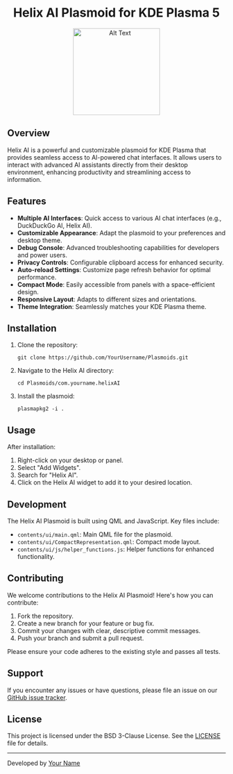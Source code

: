 


<h1 align="center">Helix AI Plasmoid for KDE Plasma 5</h1>
<p align="center">
  <img src="https://github.com/user-attachments/assets/df284f15-69bd-4432-a39b-339cb50c3da5" alt="Alt Text" width="200"\>
</p>


## Overview

Helix AI is a powerful and customizable plasmoid for KDE Plasma that provides seamless access to AI-powered chat interfaces. It allows users to interact with advanced AI assistants directly from their desktop environment, enhancing productivity and streamlining access to information.



## Features

- **Multiple AI Interfaces**: Quick access to various AI chat interfaces (e.g., DuckDuckGo AI, Helix AI).
- **Customizable Appearance**: Adapt the plasmoid to your preferences and desktop theme.
- **Debug Console**: Advanced troubleshooting capabilities for developers and power users.
- **Privacy Controls**: Configurable clipboard access for enhanced security.
- **Auto-reload Settings**: Customize page refresh behavior for optimal performance.
- **Compact Mode**: Easily accessible from panels with a space-efficient design.
- **Responsive Layout**: Adapts to different sizes and orientations.
- **Theme Integration**: Seamlessly matches your KDE Plasma theme.

## Installation

1. Clone the repository:
   ```
   git clone https://github.com/YourUsername/Plasmoids.git
   ```

2. Navigate to the Helix AI directory:
   ```
   cd Plasmoids/com.yourname.helixAI
   ```

3. Install the plasmoid:
   ```
   plasmapkg2 -i .
   ```

## Usage

After installation:

1. Right-click on your desktop or panel.
2. Select "Add Widgets".
3. Search for "Helix AI".
4. Click on the Helix AI widget to add it to your desired location.

## Development

The Helix AI Plasmoid is built using QML and JavaScript. Key files include:

- `contents/ui/main.qml`: Main QML file for the plasmoid.
- `contents/ui/CompactRepresentation.qml`: Compact mode layout.
- `contents/ui/js/helper_functions.js`: Helper functions for enhanced functionality.

## Contributing

We welcome contributions to the Helix AI Plasmoid! Here's how you can contribute:

1. Fork the repository.
2. Create a new branch for your feature or bug fix.
3. Commit your changes with clear, descriptive commit messages.
4. Push your branch and submit a pull request.

Please ensure your code adheres to the existing style and passes all tests.

## Support

If you encounter any issues or have questions, please file an issue on our [GitHub issue tracker](https://github.com/YourUsername/Plasmoids/issues).

## License

This project is licensed under the BSD 3-Clause License. See the [LICENSE](LICENSE) file for details.

---

Developed by [Your Name](https://github.com/YourUsername)
